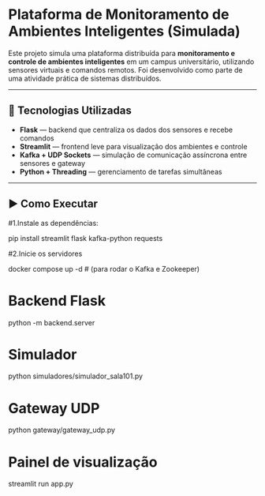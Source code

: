 # Plataforma de Monitoramento de Ambientes Inteligentes (Simulada)

Este projeto simula uma plataforma distribuída para **monitoramento e controle de ambientes inteligentes** em um campus universitário, utilizando sensores virtuais e comandos remotos. Foi desenvolvido como parte de uma atividade prática de sistemas distribuídos.

---

## 🧠 Tecnologias Utilizadas

- **Flask** — backend que centraliza os dados dos sensores e recebe comandos
- **Streamlit** — frontend leve para visualização dos ambientes e controle
- **Kafka + UDP Sockets** — simulação de comunicação assíncrona entre sensores e gateway
- **Python + Threading** — gerenciamento de tarefas simultâneas

---


## ▶️ Como Executar

 #1.Instale as dependências:
 
pip install streamlit flask kafka-python requests

 #2.Inicie os servidores
 
docker compose up -d   # (para rodar o Kafka e Zookeeper)

# Backend Flask
python -m backend.server

# Simulador
python simuladores/simulador_sala101.py

# Gateway UDP
python gateway/gateway_udp.py

# Painel de visualização
streamlit run app.py
